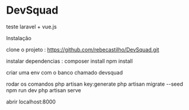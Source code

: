 # DevSquad
teste laravel + vue.js

Instalação 

clone o projeto : https://github.com/rebecastilho/DevSquad.git

instalar dependencias : 
composer install 
npm install 

criar uma env com o banco chamado devsquad 

rodar os comandos
php artisan key:generate 
php artisan migrate --seed
npm run dev
php artisan serve 

abrir localhost:8000

